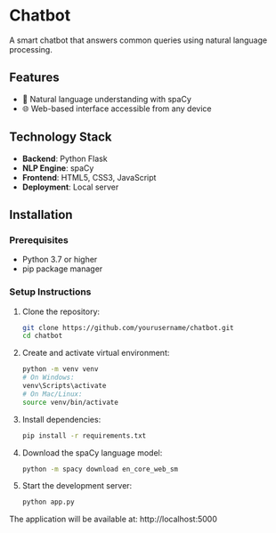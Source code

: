 # Chatbot


A smart chatbot that answers common queries using natural language processing.

## Features

- 💬 Natural language understanding with spaCy
- 🌐 Web-based interface accessible from any device

## Technology Stack

- **Backend**: Python Flask
- **NLP Engine**: spaCy
- **Frontend**: HTML5, CSS3, JavaScript
- **Deployment**: Local server 

## Installation

### Prerequisites

- Python 3.7 or higher
- pip package manager

### Setup Instructions

1. Clone the repository:
   ```bash
   git clone https://github.com/yourusername/chatbot.git
   cd chatbot
2. Create and activate virtual environment:
   ```bash
   python -m venv venv
   # On Windows:
   venv\Scripts\activate
   # On Mac/Linux:
   source venv/bin/activate
3. Install dependencies:
   ```bash
   pip install -r requirements.txt
4. Download the spaCy language model:
   ```bash
   python -m spacy download en_core_web_sm
5. Start the development server:
   ```bash
   python app.py
  The application will be available at:
  http://localhost:5000
   
